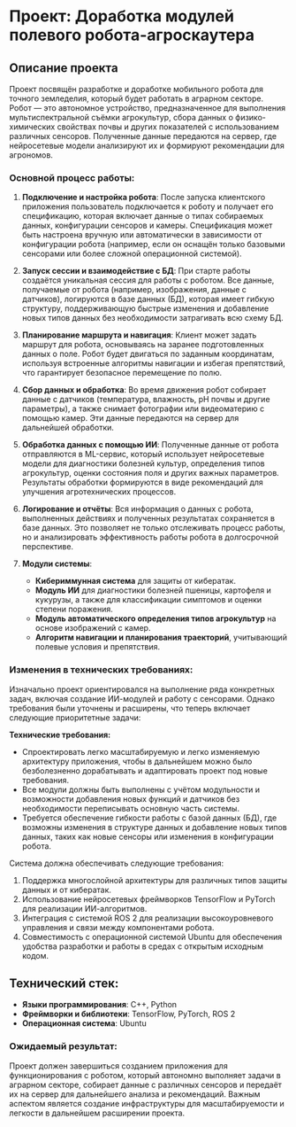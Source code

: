 # Проект: Доработка модулей полевого робота-агроскаутера

## Описание проекта

Проект посвящён разработке и доработке мобильного робота для точного земледелия, который будет работать в аграрном секторе. Робот — это автономное устройство, предназначенное для выполнения мультиспектральной съёмки агрокультур, сбора данных о физико-химических свойствах почвы и других показателей с использованием различных сенсоров. Полученные данные передаются на сервер, где нейросетевые модели анализируют их и формируют рекомендации для агрономов.

### Основной процесс работы:
1. **Подключение и настройка робота**: 
   После запуска клиентского приложения пользователь подключается к роботу и получает его спецификацию, которая включает данные о типах собираемых данных, конфигурации сенсоров и камеры. Спецификация может быть настроена вручную или автоматически в зависимости от конфигурации робота (например, если он оснащён только базовыми сенсорами или более сложной операционной системой).

2. **Запуск сессии и взаимодействие с БД**:
   При старте работы создаётся уникальная сессия для работы с роботом. Все данные, получаемые от робота (например, изображения, данные с датчиков), логируются в базе данных (БД), которая имеет гибкую структуру, поддерживающую быстрые изменения и добавление новых типов данных без необходимости затрагивать всю схему БД.

3. **Планирование маршрута и навигация**:
   Клиент может задать маршрут для робота, основываясь на заранее подготовленных данных о поле. Робот будет двигаться по заданным координатам, используя встроенные алгоритмы навигации и избегая препятствий, что гарантирует безопасное перемещение по полю.

4. **Сбор данных и обработка**:
   Во время движения робот собирает данные с датчиков (температура, влажность, pH почвы и другие параметры), а также снимает фотографии или видеоматерию с помощью камер. Эти данные передаются на сервер для дальнейшей обработки.

5. **Обработка данных с помощью ИИ**:
   Полученные данные от робота отправляются в ML-сервис, который использует нейросетевые модели для диагностики болезней культур, определения типов агрокультур, оценки состояния поля и других важных параметров. Результаты обработки формируются в виде рекомендаций для улучшения агротехнических процессов.

6. **Логирование и отчёты**:
   Вся информация о данных с робота, выполненных действиях и полученных результатах сохраняется в базе данных. Это позволяет не только отслеживать процесс работы, но и анализировать эффективность работы робота в долгосрочной перспективе.

7. **Модули системы**:
   - **Кибериммунная система** для защиты от кибератак.
   - **Модуль ИИ** для диагностики болезней пшеницы, картофеля и кукурузы, а также для классификации симптомов и оценки степени поражения.
   - **Модуль автоматического определения типов агрокультур** на основе изображений с камер.
   - **Алгоритм навигации и планирования траекторий**, учитывающий полевые условия и препятствия.

### Изменения в технических требованиях:
Изначально проект ориентировался на выполнение ряда конкретных задач, включая создание ИИ-модулей и работу с сенсорами. Однако требования были уточнены и расширены, что теперь включает следующие приоритетные задачи:

**Технические требования:**
- Спроектировать легко масштабируемую и легко изменяемую архитектуру приложения, чтобы в дальнейшем можно было безболезненно дорабатывать и адаптировать проект под новые требования.
- Все модули должны быть выполнены с учётом модульности и возможности добавления новых функций и датчиков без необходимости переписывать основную часть системы.
- Требуется обеспечение гибкости работы с базой данных (БД), где возможны изменения в структуре данных и добавление новых типов данных, таких как новые сенсоры или изменения в конфигурации робота.
  
Система должна обеспечивать следующие требования:
1. Поддержка многослойной архитектуры для различных типов защиты данных и от кибератак.
2. Использование нейросетевых фреймворков TensorFlow и PyTorch для реализации ИИ-алгоритмов.
3. Интеграция с системой ROS 2 для реализации высокоуровневого управления и связи между компонентами робота.
4. Совместимость с операционной системой Ubuntu для обеспечения удобства разработки и работы в средах с открытым исходным кодом.

## Технический стек:
- **Языки программирования**: C++, Python
- **Фреймворки и библиотеки**: TensorFlow, PyTorch, ROS 2
- **Операционная система**: Ubuntu

### Ожидаемый результат:
Проект должен завершиться созданием приложения для функционирования с роботом, который автономно выполняет задачи в аграрном секторе, собирает данные с различных сенсоров и передаёт их на сервер для дальнейшего анализа и рекомендаций. Важным аспектом является создание инфраструктуры для масштабируемости и легкости в дальнейшем расширении проекта.
